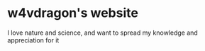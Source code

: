 # w4vdragon's website
I love nature and science, and want to spread my knowledge and appreciation for it
